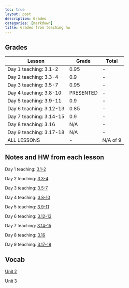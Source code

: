 ```yaml
---
toc: true
layout: post
description: Grades
categories: [markdown]
title: Grades from teaching hw
---
```



## Grades

| Lesson | Grade | Total |
|-|-|-|
|Day 1 teaching: 3.1-2| 0.95 |-|
|Day 2 teaching: 3.3-4| 0.9 |-|
|Day 3 teaching: 3.5-7| 0.95 |-|
|Day 4 teaching: 3.8-10| PRESENTED |-|
|Day 5 teaching: 3.9-11| 0.9 |-|
|Day 6 teaching: 3.12-13| 0.85 |-|
|Day 7 teaching: 3.14-15| 0.9 |-|
|Day 8 teaching: 3.16| N/A |-|
|Day 9 teaching: 3.17-18| N/A |-|
|ALL LESSONS| - |N/A of 9|

## Notes and HW from each lesson

Day 1 teaching: [3.1-2](https://kalanicabralomana.github.io/Fastpages/markdown/final/2022/11/28/week-14-monday.html)

Day 2 teaching: [3.3-4](https://kalanicabralomana.github.io/Fastpages/jupyter/lesson2)

Day 3 teaching: [3.5-7](https://kalanicabralomana.github.io/Fastpages/jupyter/code/week%200/2022/12/06/day3hw.html)

Day 4 teaching: [3.8-10](https://toby-leeder.github.io/CSPFastpages/lesson4)

Day 5 teaching: [3.9-11](https://kalanicabralomana.github.io/Fastpages/2022/12/09/day5hw.html)

Day 6 teaching: [3.12-13](https://kalanicabralomana.github.io/Fastpages/lessons/2022/12/08/day_6teaching.html)

Day 7 teaching: [3.14-15](https://kalanicabralomana.github.io/Fastpages/jupyter/libraries)

Day 8 teaching: [3.16](https://kalanicabralomana.github.io/Fastpages/code/2022/12/15/3.16hw.html)

Day 9 teaching: [3.17-18](https://kalanicabralomana.github.io/Fastpages/lesson)

## Vocab

[Unit 2](https://kalanicabralomana.github.io/Fastpages/markdown/2022/12/09/vocab.html)

[Unit 3](https://kalanicabralomana.github.io/Fastpages/markdown/2022/12/15/vocab2.html)